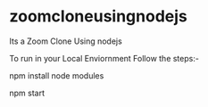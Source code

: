 # zoomcloneusingnodejs

Its a Zoom Clone Using nodejs

To run in your Local Enviornment Follow the steps:-

npm install node modules 

npm start


